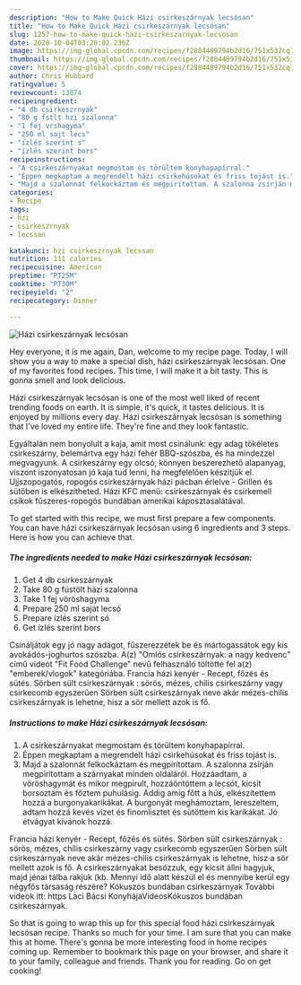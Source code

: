 ```yaml
---
description: "How to Make Quick Házi csirkeszárnyak lecsósan"
title: "How to Make Quick Házi csirkeszárnyak lecsósan"
slug: 1257-how-to-make-quick-hazi-csirkeszarnyak-lecsosan
date: 2020-10-04T03:20:02.236Z
image: https://img-global.cpcdn.com/recipes/f2884489794b2d16/751x532cq70/hazi-csirkeszarnyak-lecsosan-recept-foto.jpg
thumbnail: https://img-global.cpcdn.com/recipes/f2884489794b2d16/751x532cq70/hazi-csirkeszarnyak-lecsosan-recept-foto.jpg
cover: https://img-global.cpcdn.com/recipes/f2884489794b2d16/751x532cq70/hazi-csirkeszarnyak-lecsosan-recept-foto.jpg
author: Chris Hubbard
ratingvalue: 5
reviewcount: 13074
recipeingredient:
- "4 db csirkeszrnyak"
- "80 g fstlt hzi szalonna"
- "1 fej vrshagyma"
- "250 ml sajt lecs"
- "ízlés szerint s"
- "ízlés szerint bors"
recipeinstructions:
- "A csirkeszárnyakat megmostam és törültem konyhapapírral."
- "Éppen megkaptam a megrendelt házi csirkehúsokat és friss tojást is."
- "Majd a szalonnát felkockáztam és megpirítottam. A szalonna zsírján megpirítottam a szárnyakat minden oldaláról. Hozzáadtam, a vöröshagymát és mikor megpirult, hozzáöntöttem a lecsót, kicsit borsoztam és főztem puhulásig. Addig amíg főtt a hús, elkészítettem hozzá a burgonyakarikákat. A burgonyát meghámoztam, lereszeltem, adtam hozzá kevés vizet és finomlisztet és sütöttem kis karikákat. Jó étvágyat kívánok hozzá."
categories:
- Recipe
tags:
- hzi
- csirkeszrnyak
- lecssan

katakunci: hzi csirkeszrnyak lecssan 
nutrition: 111 calories
recipecuisine: American
preptime: "PT25M"
cooktime: "PT30M"
recipeyield: "2"
recipecategory: Dinner

---
```



![Házi csirkeszárnyak lecsósan](https://img-global.cpcdn.com/recipes/f2884489794b2d16/751x532cq70/hazi-csirkeszarnyak-lecsosan-recept-foto.jpg)

Hey everyone, it is me again, Dan, welcome to my recipe page. Today, I will show you a way to make a special dish, házi csirkeszárnyak lecsósan. One of my favorites food recipes. This time, I will make it a bit tasty. This is gonna smell and look delicious.

Házi csirkeszárnyak lecsósan is one of the most well liked of recent trending foods on earth. It is simple, it's quick, it tastes delicious. It is enjoyed by millions every day. Házi csirkeszárnyak lecsósan is something that I've loved my entire life. They're fine and they look fantastic.

Egyáltalán nem bonyolult a kaja, amit most csinálunk: egy adag tökéletes csirkeszárny, belemártva egy házi fehér BBQ-szószba, és ha mindezzel megvagyunk. A csirkeszárny egy olcsó, könnyen beszerezhető alapanyag, viszont iszonyatosan jó kaja tud lenni, ha megfelelően készítjük el. Ujjszopogatós, ropogós csirkeszárnyak házi pácban érlelve - Grillen és sütőben is elkészítheted. Házi KFC menü: csirkeszárnyak és csirkemell csíkok fűszeres-ropogós bundában amerikai káposztasalátával.


To get started with this recipe, we must first prepare a few components. You can have házi csirkeszárnyak lecsósan using 6 ingredients and 3 steps. Here is how you can achieve that.

<!--inarticleads1-->

##### The ingredients needed to make Házi csirkeszárnyak lecsósan:

1. Get 4 db csirkeszárnyak
1. Take 80 g füstölt házi szalonna
1. Take 1 fej vöröshagyma
1. Prepare 250 ml saját lecsó
1. Prepare ízlés szerint só
1. Get ízlés szerint bors


Csináljátok egy jó nagy adagot, fűszerezzétek be és mártogassátok egy kis avokádós-joghurtos szószba. A(z) &#34;Omlós csirkeszárnyak: a nagy kedvenc&#34; című videót &#34;Fit Food Challenge&#34; nevű felhasználó töltötte fel a(z) &#34;emberek/vlogok&#34; kategóriába. Francia házi kenyér - Recept, főzés és sütés. Sörben sült csirkeszárnyak : sörös, mézes, chilis csirkeszárny vagy csirkecomb egyszerűen Sörben sült csirkeszárnyak neve akár mézes-chilis csirkeszárnyak is lehetne, hisz a sör mellett azok is fő. 

<!--inarticleads2-->

##### Instructions to make Házi csirkeszárnyak lecsósan:

1. A csirkeszárnyakat megmostam és törültem konyhapapírral.
1. Éppen megkaptam a megrendelt házi csirkehúsokat és friss tojást is.
1. Majd a szalonnát felkockáztam és megpirítottam. A szalonna zsírján megpirítottam a szárnyakat minden oldaláról. Hozzáadtam, a vöröshagymát és mikor megpirult, hozzáöntöttem a lecsót, kicsit borsoztam és főztem puhulásig. Addig amíg főtt a hús, elkészítettem hozzá a burgonyakarikákat. A burgonyát meghámoztam, lereszeltem, adtam hozzá kevés vizet és finomlisztet és sütöttem kis karikákat. Jó étvágyat kívánok hozzá.


Francia házi kenyér - Recept, főzés és sütés. Sörben sült csirkeszárnyak : sörös, mézes, chilis csirkeszárny vagy csirkecomb egyszerűen Sörben sült csirkeszárnyak neve akár mézes-chilis csirkeszárnyak is lehetne, hisz a sör mellett azok is fő. A csirkeszárnyakat besózzuk, egy kicsit állni hagyjuk, majd jénai tálba rakjuk (kb. Mennyi idő alatt készül el és mennyibe kerül egy négyfős társaság részére? Kókuszos bundában csirkeszárnyak További videok itt: https Laci Bácsi KonyhájaVideosKókuszos bundában csirkeszárnyak. 

So that is going to wrap this up for this special food házi csirkeszárnyak lecsósan recipe. Thanks so much for your time. I am sure that you can make this at home. There's gonna be more interesting food in home recipes coming up. Remember to bookmark this page on your browser, and share it to your family, colleague and friends. Thank you for reading. Go on get cooking!
